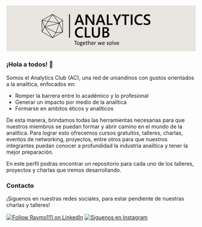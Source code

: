 
![Header](https://raw.githubusercontent.com/AnalyticsClub/AnalyticsClub/master/ANCL1.PNG "Header")
### ¡Hola a todos! 👋

Somos el Analytics Club (AC), una red de uniandinos con gustos orientados a la analítica, enfocados en:
* Romper la barrera entre lo académico y lo profesional
* Generar un impacto por medio de la analítica
* Formarse en ambitos éticos y analíticos

De esta manera, brindamos todas las herramientas necesarias para que nuestros miembros se puedan formar y abrir camino en el mundo de la analítica. Para lograr esto ofrecemos cursos gratuitos, talleres, charlas, eventos de networking, proyectos, entre otros para que nuestros integrantes puedan conocer a profundidad la industria analítica y tener la mejor preparación.

En este perfil podras encontrar un repositorio para cada uno de los talleres, proyectos y charlas que iremos desarrollando.

### Contacto
¡Siguenos en nuestras redes sociales, para estar pendiente de nuestras charlas y talleres!

[<img src="https://raw.githubusercontent.com/Raymo111/Raymo111/master/socials/linkedin.png" height="40em" align="center" alt="Follow Raymo111 on LinkedIn" title="Siguenos en LinkedIn"/>](https://www.linkedin.com/company/analytics-club-ac)
[<img src="https://raw.githubusercontent.com/Raymo111/Raymo111/master/socials/instagram.svg" height="40em" align="center" alt="Siguenos en Instagram" title="Siguenos en Instagram"/>](https://www.instagram.com/analytics.club.ac/)

<!--
**AnalyticsClub/AnalyticsClub** is a ✨ _special_ ✨ repository because its `README.md` (this file) appears on your GitHub profile.

Here are some ideas to get you started:

- 🔭 I’m currently working on ...
- 🌱 I’m currently learning ...
- 👯 I’m looking to collaborate on ...
- 🤔 I’m looking for help with ...
- 💬 Ask me about ...
- 📫 How to reach me: ...
- 😄 Pronouns: ...
- ⚡ Fun fact: ...
-->
